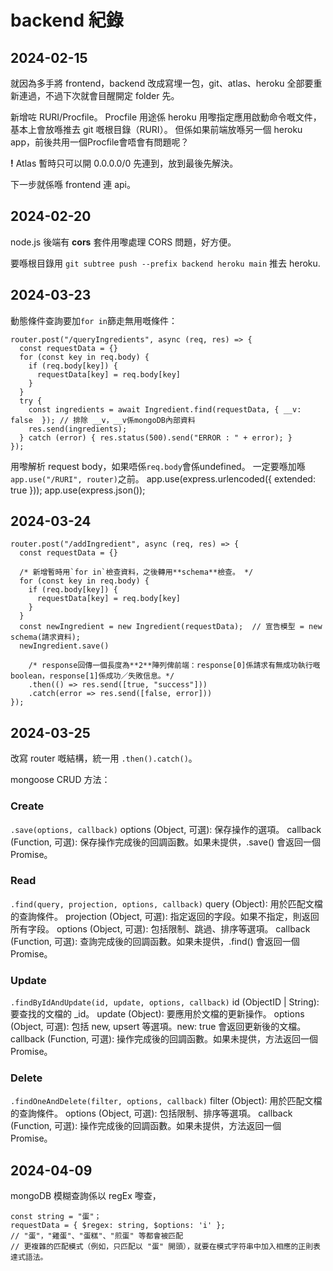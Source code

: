 # backend 紀錄

## 2024-02-15
就因為多手將 frontend，backend 改成寫埋一包，git、atlas、heroku 全部要重新連過，不過下次就會目醒開定 folder 先。

新增咗 RURI/Procfile。
Procfile 用途係 heroku 用嚟指定應用啟動命令嘅文件，基本上會放喺推去 git 嘅根目錄（RURI）。
但係如果前端放喺另一個 heroku app，前後共用一個Procfile會唔會有問題呢？

__!__ Atlas 暫時只可以開 0.0.0.0/0 先連到，放到最後先解決。

下一步就係喺 frontend 連 api。


## 2024-02-20
node.js 後端有 **cors** 套件用嚟處理 CORS 問題，好方便。

要喺根目錄用 `git subtree push --prefix backend heroku main` 推去 heroku.



## 2024-03-23
動態條件查詢要加`for in`篩走無用嘅條件：
```
router.post("/queryIngredients", async (req, res) => {
  const requestData = {}
  for (const key in req.body) {
    if (req.body[key]) {
      requestData[key] = req.body[key]
    }
  }
  try {
    const ingredients = await Ingredient.find(requestData, { __v: false  }); // 排除 __v，__v係mongoDB內部資料
    res.send(ingredients);
  } catch (error) { res.status(500).send("ERROR : " + error); }
});
```

用嚟解析 request body，如果唔係`req.body`會係undefined。
一定要喺加喺`app.use("/RURI", router)`之前。
app.use(express.urlencoded({ extended: true }));
app.use(express.json());



## 2024-03-24
```
router.post("/addIngredient", async (req, res) => {
  const requestData = {}
  
  /* 新增暫時用`for in`檢查資料，之後轉用**schema**檢查。 */
  for (const key in req.body) {
    if (req.body[key]) {
      requestData[key] = req.body[key]
    }
  }
  const newIngredient = new Ingredient(requestData);  // 宣告模型 = new schema(請求資料);
  newIngredient.save()
  
    /* response回傳一個長度為**2**陣列俾前端：response[0]係請求有無成功執行嘅boolean，response[1]係成功／失敗信息。*/
    .then(() => res.send([true, "success"]))
    .catch(error => res.send([false, error]))
});
```


## 2024-03-25
改寫 router 嘅結構，統一用 `.then().catch()`。

mongoose CRUD 方法：
### Create
`.save(options, callback)`
options (Object, 可選): 保存操作的選項。
callback (Function, 可選): 保存操作完成後的回調函數。如果未提供，.save() 會返回一個 Promise。

### Read
`.find(query, projection, options, callback)` 
query (Object): 用於匹配文檔的查詢條件。
projection (Object, 可選): 指定返回的字段。如果不指定，則返回所有字段。
options (Object, 可選): 包括限制、跳過、排序等選項。
callback (Function, 可選): 查詢完成後的回調函數。如果未提供，.find() 會返回一個 Promise。

### Update
`.findByIdAndUpdate(id, update, options, callback)`
id (ObjectID | String): 要查找的文檔的 _id。
update (Object): 要應用於文檔的更新操作。
options (Object, 可選): 包括 new, upsert 等選項。new: true 會返回更新後的文檔。
callback (Function, 可選): 操作完成後的回調函數。如果未提供，方法返回一個 Promise。

### Delete
`.findOneAndDelete(filter, options, callback)`
filter (Object): 用於匹配文檔的查詢條件。
options (Object, 可選): 包括限制、排序等選項。
callback (Function, 可選): 操作完成後的回調函數。如果未提供，方法返回一個 Promise。


## 2024-04-09
mongoDB 模糊查詢係以 regEx 嚟查，
```
const string = "蛋"；
requestData = { $regex: string, $options: 'i' };
// "蛋"，"雞蛋"、"蛋糕"、"煎蛋" 等都會被匹配
// 更複雜的匹配模式（例如，只匹配以 "蛋" 開頭），就要在模式字符串中加入相應的正則表達式語法。
```
